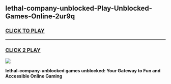 
## lethal-company-unblocked-Play-Unblocked-Games-Online-2ur9q
<h3>
<a href="https://premium76.site?title=lethal-company-unblocked&ref=25A">CLICK TO PLAY</a></h3>
<hr>

<h3>
<a href="https://premium76.site?title=lethal-company-unblocked&ref=25A">CLICK 2 PLAY</a>
  
</h3>

<a href="https://premium76.site?title=lethal-company-unblocked&ref=25A"><img src="https://clearcache.store/games.png"></a>


**lethal-company-unblocked games unblocked: Your Gateway to Fun and Accessible Online Gaming**
